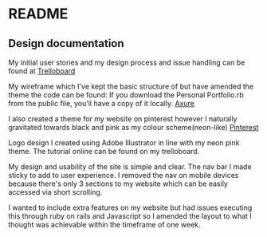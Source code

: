 # README


## Design documentation
My initial user stories and my design process and issue handling can be found at [Trelloboard](https://trello.com/b/WeldRh8d/site-audience)

My wireframe which I've kept the basic structure of but have amended the theme the code can be found:
If you download the Personal Portfolio.rb from the public file, you'll have a copy of it locally. 
[Axure](https://github.com/sophiechhoeu/portfolio/tree/master/public/Personal_Portfolio_wireframe)

I also created a theme for my website on pinterest however I naturally gravitated towards black and pink as my colour scheme(neon-like)
[Pinterest](https://au.pinterest.com/flavourable_26/portfolio-inspiration/)

Logo design I created using Adobe Illustrator in line with my neon pink theme. The tutorial online can be found on my trelloboard.

My design and usability of the site is simple and clear. The nav bar I made sticky to add to user experience. I removed the nav on
mobile devices because there's only 3 sections to my website which can be easily accessed via short scrolling.

I wanted to include extra features on my website but had issues executing this through ruby on rails and Javascript so I amended the layout to what I thought was achievable within the timeframe of one week.
